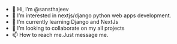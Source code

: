 - 👋 Hi, I’m @sansthajeev
- 👀 I’m interested in nextjs/django python web apps development.
- 🌱 I’m currently learning Django and NextJs
- 💞️ I’m looking to collaborate on my all projects
- 📫 How to reach me.Just message me.


<!---
sansthajeev/sansthajeev is a ✨ special ✨ repository because its `README.md` (this file) appears on your GitHub profile.
You can click the Preview link to take a look at your changes.
--->
